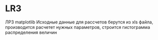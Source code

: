 # LR3
ЛР3
matplotlib
Исходные данные для рассчетов берутся из xls файла, производится расчетет нужных параметров, строится гистограмма распределения величин
